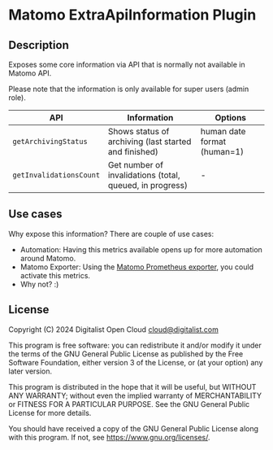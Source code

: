 # Matomo ExtraApiInformation Plugin

## Description

Exposes some core information via API that is normally not available in Matomo API.

Please note that the information is only available for super users (admin role).

| API                | Information        | Options            |
| ------------------ | ------------------ | ------------------ |
| `getArchivingStatus` | Shows status of archiving (last started and finished) | human date format (human=1) |
| `getInvalidationsCount` | Get number of invalidations (total, queued, in progress) | - |

## Use cases

Why expose this information? There are couple of use cases:

- Automation: Having this metrics available opens up for more automation around Matomo.
- Matomo Exporter: Using the [Matomo Prometheus exporter](https://github.com/Digitalist-Open-Cloud/Matomo-CLI?tab=readme-ov-file#prometheus-exporter), you could activate this metrics.
- Why not? :)

## License

Copyright (C) 2024 Digitalist Open Cloud <cloud@digitalist.com>

This program is free software: you can redistribute it and/or modify it under the terms of the GNU General Public License as published by the Free Software Foundation, either version 3 of the License, or (at your option) any later version.

This program is distributed in the hope that it will be useful, but WITHOUT ANY WARRANTY; without even the implied warranty of MERCHANTABILITY or FITNESS FOR A PARTICULAR PURPOSE.  See the GNU General Public License for more details.

You should have received a copy of the GNU General Public License along with this program.  If not, see <https://www.gnu.org/licenses/>.
